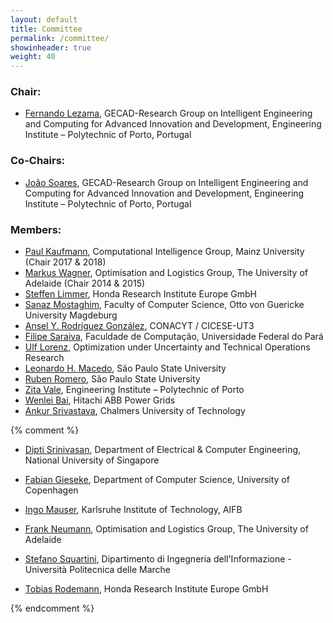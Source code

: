 ```yaml
---
layout: default
title: Committee
permalink: /committee/
showinheader: true
weight: 40
---
```


<h3><b>Chair:</b></h3>

- <a href="http://www.gecad.isep.ipp.pt">Fernando Lezama</a>, GECAD-Research Group on Intelligent Engineering and Computing for Advanced Innovation and Development, Engineering Institute – Polytechnic of Porto, Portugal

<h3><b>Co-Chairs:</b></h3>

- <a href="http://www.gecad.isep.ipp.pt">João Soares</a>, GECAD-Research Group on Intelligent Engineering and Computing for Advanced Innovation and Development, Engineering Institute – Polytechnic of Porto, Portugal

<h3><b>Members:</b></h3>

- <a href="https://ci.bwl.uni-mainz.de/">Paul Kaufmann</a>, Computational Intelligence Group, Mainz University (Chair 2017 &amp; 2018)
- <a href="http://cs.adelaide.edu.au/%7Emarkus">Markus Wagner</a>, Optimisation and Logistics Group, The University of Adelaide (Chair 2014 &amp; 2015)
- <a href="https://www.researchgate.net/scientific-contributions/70076038_Steffen_Limmer">Steffen Limmer</a>, Honda Research Institute Europe GmbH
- <a href="https://www.is.ovgu.de/Team/Sanaz+Mostaghim.html">Sanaz Mostaghim</a>, Faculty of Computer Science, Otto von Guericke University Magdeburg
- <a href="https://www.researchgate.net/profile/Ansel_Rodriguez_Gonzalez">Ansel Y. Rodríguez González</a>, CONACYT / CICESE-UT3
- <a href="http://filipesaraiva.info/">Filipe Saraiva</a>, Faculdade de Computação, Universidade Federal do Pará
- <a href="http://www.wiwi.uni-siegen.de/technologiemanagement/">Ulf Lorenz</a>, Optimization under Uncertainty and Technical Operations Research
- <a href="https://publons.com/researcher/1546333/leonardo-h-macedo/">Leonardo H. Macedo</a>, São Paulo State University
- <a href="https://publons.com/researcher/1880754/ruben-romero">Ruben Romero</a>, São Paulo State University
- <a href="http://www.gecad.isep.ipp.pt">Zita Vale</a>, Engineering Institute – Polytechnic of Porto
- <a href="https://www.linkedin.com/in/bai-wenlei-99629757/">Wenlei Bai</a>, Hitachi ABB Power Grids
- <a href="http://www.chalmers.se/en/staff/Pages/Ankur-Srivastava.aspx">Ankur Srivastava</a>, Chalmers University of Technology


{% comment %}

- <a href="http://www.ece.nus.edu.sg/stfpage/elesd/">Dipti Srinivasan</a>, Department of Electrical &amp; Computer Engineering, National University of Singapore
- <a href="http://diku.dk/english/staff/?pure=en/persons/473301">Fabian Gieseke</a>, Department of Computer Science, University of Copenhagen
- <a href="http://www.aifb.kit.edu/web/Ingo_Mauser/en">Ingo Mauser</a>, Karlsruhe Institute of Technology, AIFB
- <a href="http://cs.adelaide.edu.au/%7Efrank">Frank Neumann</a>, Optimisation and Logistics Group, The University of Adelaide
- <a href="http://www.dii.univpm.it/stefano.squartini">Stefano Squartini</a>, Dipartimento di Ingegneria dell'Informazione - Università Politecnica delle Marche

- <a href="https://www.researchgate.net/profile/Tobias_Rodemann">Tobias Rodemann</a>, Honda Research Institute Europe GmbH


{% endcomment %}



